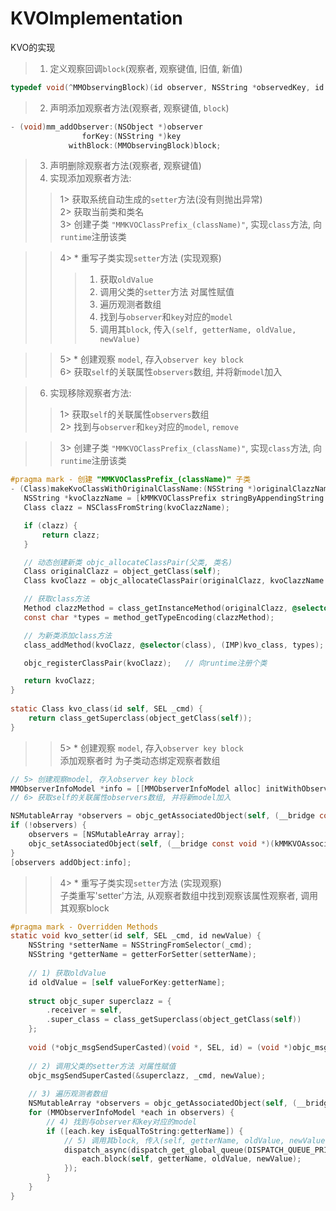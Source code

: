 # KVOImplementation
KVO的实现

>1. 定义观察回调`block`(观察者, 观察键值, 旧值, 新值)<br>
```Objective-C
typedef void(^MMObservingBlock)(id observer, NSString *observedKey, id oldValue, id newValue);
```
>2. 声明添加观察者方法(观察者, 观察键值, `block`)<br>
```Objective-C
- (void)mm_addObserver:(NSObject *)observer
                forKey:(NSString *)key
             withBlock:(MMObservingBlock)block;
```
>3. 声明删除观察者方法(观察者, 观察键值)<br>
>5. 实现添加观察者方法:<br>
>>1> 获取系统自动生成的`setter`方法(没有则抛出异常)<br>
>>2> 获取当前类和类名<br>
>>3> 创建子类 `"MMKVOClassPrefix_(className)"`, 实现`class`方法, 向`runtime`注册该类<br>

>>4> * 重写子类实现`setter`方法 (实现观察)<br>
>>>1) 获取`oldValue`<br>
>>>2) 调用父类的`setter`方法 对属性赋值<br>
>>>3) 遍历观测者数组<br>
>>>4) 找到与`observer`和`key`对应的`model`<br>
>>>5) 调用其`block`, 传入`(self, getterName, oldValue, newValue)`<br>

>>5> * 创建观察 `model`, 存入`observer key block`<br>
>>6> 获取`self`的关联属性`observers`数组, 并将新`model`加入<br>

>6. 实现移除观察者方法:<br>
>>1> 获取`self`的关联属性`observers`数组<br>
>>2> 找到与`observer`和`key`对应的`model`, `remove`<br>


>>3> 创建子类 `"MMKVOClassPrefix_(className)"`, 实现`class`方法, 向`runtime`注册该类<br>
```Objective-C
#pragma mark - 创建 "MMKVOClassPrefix_(className)" 子类
- (Class)makeKvoClassWithOriginalClassName:(NSString *)originalClazzName {
   NSString *kvoClazzName = [kMMKVOClassPrefix stringByAppendingString:originalClazzName];
   Class clazz = NSClassFromString(kvoClazzName);

   if (clazz) {
       return clazz;
   }

   // 动态创建新类 objc_allocateClassPair(父类, 类名)
   Class originalClazz = object_getClass(self);
   Class kvoClazz = objc_allocateClassPair(originalClazz, kvoClazzName.UTF8String, 0);

   // 获取class方法
   Method clazzMethod = class_getInstanceMethod(originalClazz, @selector(class));
   const char *types = method_getTypeEncoding(clazzMethod);

   // 为新类添加class方法
   class_addMethod(kvoClazz, @selector(class), (IMP)kvo_class, types);

   objc_registerClassPair(kvoClazz);   // 向runtime注册个类

   return kvoClazz;
}
 
static Class kvo_class(id self, SEL _cmd) {
    return class_getSuperclass(object_getClass(self));
}
```
>>5> * 创建观察 `model`, 存入`observer key block`<br>
添加观察者时 为子类动态绑定观察者数组
```Objective-C
// 5> 创建观察model, 存入observer key block
MMObserverInfoModel *info = [[MMObserverInfoModel alloc] initWithObserver:observer Key:key block:block];
// 6> 获取self的关联属性observers数组, 并将新model加入

NSMutableArray *observers = objc_getAssociatedObject(self, (__bridge const void *)(kMMKVOAssociatedObservers));
if (!observers) {
    observers = [NSMutableArray array];
    objc_setAssociatedObject(self, (__bridge const void *)(kMMKVOAssociatedObservers), observers, OBJC_ASSOCIATION_RETAIN_NONATOMIC);
}
[observers addObject:info];
```
>>4> * 重写子类实现`setter`方法 (实现观察)<br>
子类重写'setter'方法, 从观察者数组中找到观察该属性观察者, 调用其观察block
```Objective-C
#pragma mark - Overridden Methods
static void kvo_setter(id self, SEL _cmd, id newValue) {
    NSString *setterName = NSStringFromSelector(_cmd);
    NSString *getterName = getterForSetter(setterName);
    
    // 1) 获取oldValue
    id oldValue = [self valueForKey:getterName];
    
    struct objc_super superclazz = {
        .receiver = self,
        .super_class = class_getSuperclass(object_getClass(self))
    };
    
    void (*objc_msgSendSuperCasted)(void *, SEL, id) = (void *)objc_msgSendSuper;
    
    // 2) 调用父类的setter方法 对属性赋值
    objc_msgSendSuperCasted(&superclazz, _cmd, newValue);
    
    // 3) 遍历观测者数组
    NSMutableArray *observers = objc_getAssociatedObject(self, (__bridge const void *)(kMMKVOAssociatedObservers));
    for (MMObserverInfoModel *each in observers) {
        // 4) 找到与observer和key对应的model
        if ([each.key isEqualToString:getterName]) {
            // 5) 调用其block, 传入(self, getterName, oldValue, newValue)
            dispatch_async(dispatch_get_global_queue(DISPATCH_QUEUE_PRIORITY_DEFAULT, 0), ^{
                each.block(self, getterName, oldValue, newValue);
            });
        }
    }
}
```
